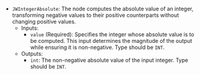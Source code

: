- `JWIntegerAbsolute`: The node computes the absolute value of an integer, transforming negative values to their positive counterparts without changing positive values.
    - Inputs:
        - `value` (Required): Specifies the integer whose absolute value is to be computed. This input determines the magnitude of the output while ensuring it is non-negative. Type should be `INT`.
    - Outputs:
        - `int`: The non-negative absolute value of the input integer. Type should be `INT`.
